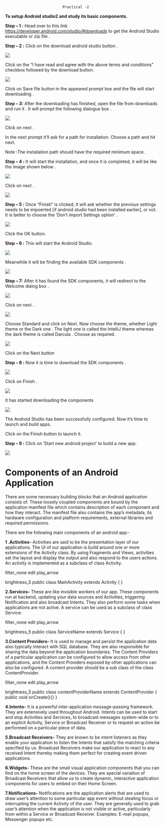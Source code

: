                               Practical -2
**To setup Android studio2 and study its basic components.**

**Step – 1 :**
Head over to this link https://developer.android.com/studio/#downloads to get the Android Studio executable or zip file .

**Step – 2 :**
Click on the download android studio button .

![](https://media.geeksforgeeks.org/wp-content/uploads/DownAS_GFG.png)

Click on the “I have read and agree with the above terms and conditions” checkbox followed by the download button.

![](https://media.geeksforgeeks.org/wp-content/uploads/Screenshot-96-1.png)

Click on Save file button in the appeared prompt box and the file will start downloading .

**Step – 3:**
After the downloading has finished, open the file from downloads and run it .
It will prompt the following dialogue box .

![](https://media.geeksforgeeks.org/wp-content/uploads/as1-1.png)

Click on next .

In the next prompt it’ll ask for a path for installation. Choose a path and hit next.

Note :The installation path should have the required minimum space.

**Step – 4 :**
It will start the installation, and once it is completed, it will be like the image shown below .

![](https://media.geeksforgeeks.org/wp-content/uploads/as3-1.png)

Click on next .

![](https://media.geeksforgeeks.org/wp-content/uploads/as4-1.png)

**Step – 5 :**
Once “Finish” is clicked, it will ask whether the previous settings needs to be impoerted [if android studio had been installed earlier], or not.
It is better to choose the ‘Don’t import Settings option’ .

![](https://media.geeksforgeeks.org/wp-content/uploads/as5-1.png)

Click the OK button.

**Step – 6 :**
This will start the Android Studio.

![](https://media.geeksforgeeks.org/wp-content/uploads/as15.png)

Meanwhile it will be finding the available SDK components .

![](https://media.geeksforgeeks.org/wp-content/uploads/as7-1.png)

**Step – 7:**
After it has found the SDK components, it will redirect to the Welcome dialog box .

![](https://media.geeksforgeeks.org/wp-content/uploads/as8.png)

Click on next .

![](https://media.geeksforgeeks.org/wp-content/uploads/as9.png)

Choose Standard and click on Next.
Now choose the theme, whether Light theme or the Dark one .
The light one is called the IntelliJ theme whereas the dark theme is called Darcula .
Choose as required.

![](https://media.geeksforgeeks.org/wp-content/uploads/as10.png)

Click on the Next button

**Step – 8 :**
Now it is time to download the SDK components .

![](https://media.geeksforgeeks.org/wp-content/uploads/as11.png)

Click on Finish .

![](https://media.geeksforgeeks.org/wp-content/uploads/as12.png)

It has started downloading the components

![](https://media.geeksforgeeks.org/wp-content/uploads/as13.png)

The Android Studio has been successfully configured.
Now it’s time to launch and build apps.

Click on the Finish button to launch it.

**Step – 9 :**
Click on ‘Start new android project’ to build a new app.

![](https://media.geeksforgeeks.org/wp-content/uploads/as14.png)


# Components of an Android Application
There are some necessary building blocks that an Android application consists of. These loosely coupled components are bound by the application manifest file which contains description of each component and how they interact. The manifest file also contains the app’s metadata, its hardware configuration and platform requirements, external libraries and required permissions.

There are the following main components of an android app:-

**1 .Activities-**
Activities are said to be the presentation layer of our applications. The UI of our application is build around one or more extensions of the Activity class. By using Fragments and Views, activities set the layout and display the output and also respond to the users actions.
An activity is implemented as a subclass of class Activity.



 

filter_none
edit
play_arrow

brightness_5
public class MainActivity extends Activity { 
} 

**2.Services-**
These are like invisible workers of our app. These components run at backend, updating your data sources and Activities, triggering Notification and also broadcast Intents. They also perform some tasks when applications are not active. A service can be used as a subclass of class Service:

filter_none
edit
play_arrow

brightness_5
public class ServiceName extends Service { 
} 

**3.Content Providers-**
It is used to manage and persist the application data also typically interact with SQL database. They are also responsible for sharing the data beyond the application boundaries. The Content Providers of a particular application can be configured to allow access from other applications, and the Content Providers exposed by other applications can also be configured.
A content provider should be a sub class of the class ContentProvider.

filter_none
edit
play_arrow

brightness_5
public class contentProviderName extends  ContentProvider { 
   public void onCreate(){} 
} 

**4.Intents-**
It is a powerful inter-application message-passing framework. They are extensively used throughout Android. Intents can be used to start and stop Activities and Services, to broadcast messages system-wide or to an explicit Activity, Service or Broadcast Receiver or to request an action be performed on a particular piece of data.

**5.Broadcast Receivers-**
They are known to be intent listeners as they enable your application to listen the Intents that satisfy the matching criteria specified by us. Broadcast Receivers make our application to react to any received Intent thereby making them perfect for creating event driven applications.

**6.Widgets-**
These are the small visual application components that you can find on the home screen of the devices. They are special variation of Broadcast Receivers that allow us to create dynamic, interactive application components for users to embed on their Home Screen.

**7.Notifications-**
Notifications are the application alerts that are used to draw user’s attention to some particular app event without stealing focus or interrupting the current Activity of the user. They are generally used to grab user’s attention when the application is not visible or active, particularly from within a Service or Broadcast Receiver. Examples: E-mail popups, Messenger popups etc.
